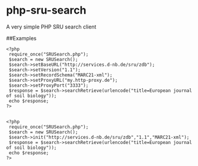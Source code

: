 php-sru-search
==============

A very simple PHP SRU search client

##Examples

    <?php
     require_once("SRUSearch.php");
     $search = new SRUSearch();
     $search->setBaseURL("http://services.d-nb.de/sru/zdb");
     $search->setVersion("1.1");
     $search->setRecordSchema("MARC21-xml");
     $search->setProxyURL("my.http-proxy.de");
     $search->setProxyPort("3333");
     $response = $search->searchRetrieve(urlencode("title=European journal of soil biology"));
     echo $response;
    ?>


    <?php
     require_once("SRUSearch.php");
     $search = new SRUSearch();
     $search->init("http://services.d-nb.de/sru/zdb","1.1","MARC21-xml");
     $response = $search->searchRetrieve(urlencode("title=European journal of soil biology"));
     echo $response;
    ?>
